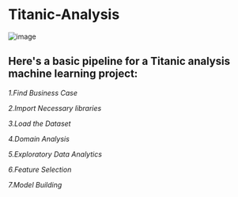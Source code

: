 # Titanic-Analysis
![image](https://github.com/Tanwar-12/Titanic-Analysis-/assets/110081008/3c21bd95-d573-4705-8a8a-56b40348656a)
## Here's a basic pipeline for a Titanic analysis machine learning project:
*1.Find Business Case*

*2.Import Necessary libraries*

*3.Load the Dataset*

*4.Domain Analysis*

*5.Exploratory Data Analytics*

*6.Feature Selection*

*7.Model Building*


